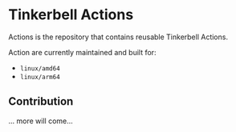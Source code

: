 # Tinkerbell Actions

Actions is the repository that contains reusable Tinkerbell Actions.

Action are currently maintained and built for:

-   `linux/amd64`
-   `linux/arm64`

## Contribution

... more will come...
